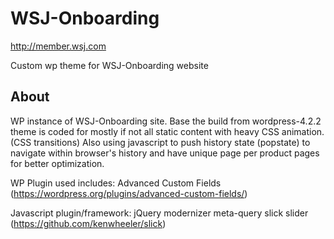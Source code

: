 # WSJ-Onboarding
http://member.wsj.com

Custom wp theme for WSJ-Onboarding website


## About

WP instance of WSJ-Onboarding site. Base the build from wordpress-4.2.2 theme is coded for mostly if not all static content with heavy CSS animation. (CSS transitions)
Also using javascript to push history state (popstate) to navigate within browser's history and have unique page per product pages for better optimization.


WP Plugin used includes:
Advanced Custom Fields (https://wordpress.org/plugins/advanced-custom-fields/)


Javascript plugin/framework:
jQuery
modernizer
meta-query
slick slider (https://github.com/kenwheeler/slick)

